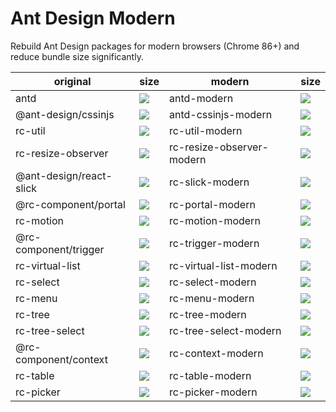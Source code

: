 # Ant Design Modern

Rebuild Ant Design packages for modern browsers (Chrome 86+) and reduce bundle size significantly.

| original | size | modern | size |
|---------|-------|--------|------|
| antd | ![](https://img.shields.io/bundlephobia/minzip/antd) | antd-modern | ![](https://img.shields.io/bundlephobia/minzip/antd-modern) |
| @ant-design/cssinjs | ![](https://img.shields.io/bundlephobia/minzip/@ant-design/cssinjs) | antd-cssinjs-modern | ![](https://img.shields.io/bundlephobia/minzip/antd-cssinjs-modern) |
| rc-util | ![](https://img.shields.io/bundlephobia/minzip/rc-util) | rc-util-modern | ![](https://img.shields.io/bundlephobia/minzip/rc-util-modern) |
| rc-resize-observer | ![](https://img.shields.io/bundlephobia/minzip/rc-resize-observer) | rc-resize-observer-modern | ![](https://img.shields.io/bundlephobia/minzip/rc-resize-observer-modern) |
| @ant-design/react-slick | ![](https://img.shields.io/bundlephobia/minzip/@ant-design/react-slick) | rc-slick-modern | ![](https://img.shields.io/bundlephobia/minzip/rc-slick-modern) |
| @rc-component/portal | ![](https://img.shields.io/bundlephobia/minzip/@rc-component/portal) | rc-portal-modern | ![](https://img.shields.io/bundlephobia/minzip/rc-portal-modern) |
| rc-motion | ![](https://img.shields.io/bundlephobia/minzip/rc-motion) | rc-motion-modern | ![](https://img.shields.io/bundlephobia/minzip/rc-motion-modern) |
| @rc-component/trigger | ![](https://img.shields.io/bundlephobia/minzip/@rc-component/trigger) | rc-trigger-modern | ![](https://img.shields.io/bundlephobia/minzip/rc-trigger-modern) |
| rc-virtual-list | ![](https://img.shields.io/bundlephobia/minzip/rc-virtual-list) | rc-virtual-list-modern | ![](https://img.shields.io/bundlephobia/minzip/rc-virtual-list-modern) |
| rc-select | ![](https://img.shields.io/bundlephobia/minzip/rc-select) | rc-select-modern | ![](https://img.shields.io/bundlephobia/minzip/rc-select-modern) |
| rc-menu | ![](https://img.shields.io/bundlephobia/minzip/rc-menu) | rc-menu-modern | ![](https://img.shields.io/bundlephobia/minzip/rc-menu-modern) |
| rc-tree | ![](https://img.shields.io/bundlephobia/minzip/rc-tree) | rc-tree-modern | ![](https://img.shields.io/bundlephobia/minzip/rc-tree-modern) |
| rc-tree-select | ![](https://img.shields.io/bundlephobia/minzip/rc-tree-select) | rc-tree-select-modern | ![](https://img.shields.io/bundlephobia/minzip/rc-tree-select-modern) |
| @rc-component/context | ![](https://img.shields.io/bundlephobia/minzip/@rc-component/context) | rc-context-modern | ![](https://img.shields.io/bundlephobia/minzip/rc-context-modern) |
| rc-table | ![](https://img.shields.io/bundlephobia/minzip/rc-table) | rc-table-modern | ![](https://img.shields.io/bundlephobia/minzip/rc-table-modern) |
| rc-picker | ![](https://img.shields.io/bundlephobia/minzip/rc-picker) | rc-picker-modern | ![](https://img.shields.io/bundlephobia/minzip/rc-picker-modern) |
